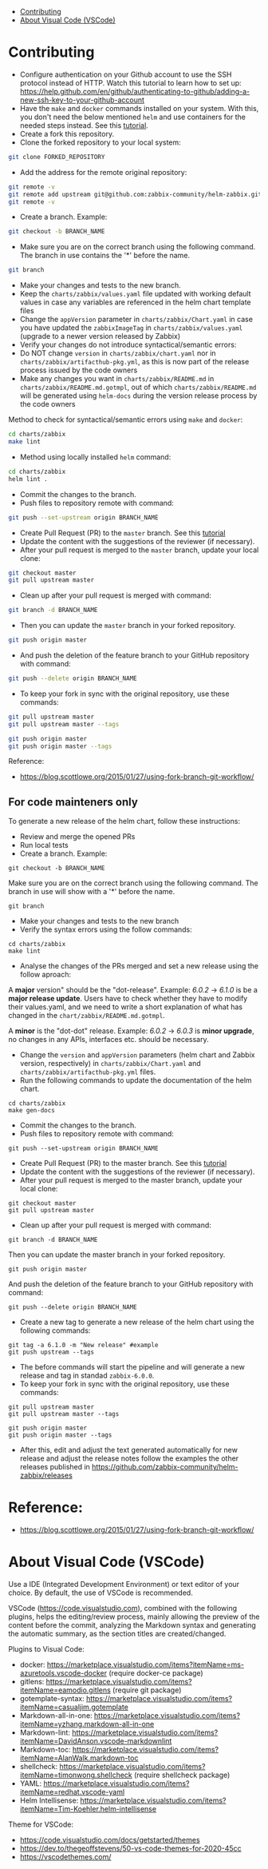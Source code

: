 <!-- TOC -->

- [Contributing](#contributing)
- [About Visual Code (VSCode)](#about-visual-code-vscode)

<!-- TOC -->

# Contributing

* Configure authentication on your Github account to use the SSH protocol instead of HTTP. Watch this tutorial to learn how to set up: https://help.github.com/en/github/authenticating-to-github/adding-a-new-ssh-key-to-your-github-account
* Have the ``make`` and ``docker`` commands installed on your system. With this, you don't need the below mentioned ``helm`` and use containers for the needed steps instead. See this [tutorial](charts/zabbix/docs/requirements.md).
* Create a fork this repository.
* Clone the forked repository to your local system:

```bash
git clone FORKED_REPOSITORY
```

* Add the address for the remote original repository:

```bash
git remote -v
git remote add upstream git@github.com:zabbix-community/helm-zabbix.git
git remote -v
```

* Create a branch. Example:

```bash
git checkout -b BRANCH_NAME
```

* Make sure you are on the correct branch using the following command. The branch in use contains the '*' before the name.

```bash
git branch
```

* Make your changes and tests to the new branch.
* Keep the ``charts/zabbix/values.yaml`` file updated with working default values ​​in case any variables are referenced in the helm chart template files
* Change the ``appVersion`` parameter in ``charts/zabbix/Chart.yaml`` in case you have updated the ``zabbixImageTag`` in ``charts/zabbix/values.yaml`` (upgrade to a newer version released by Zabbix)
* Verify your changes do not introduce syntactical/semantic errors:
* Do NOT change ``version`` in ``charts/zabbix/chart.yaml`` nor in ``charts/zabbix/artifacthub-pkg.yml``, as this is now part of the release process issued by the code owners
* Make any changes you want in ``charts/zabbix/README.md`` in ``charts/zabbix/README.md.gotmpl``, out of which ``charts/zabbix/README.md`` will be generated using ``helm-docs`` during the version release process by the code owners

Method to check for syntactical/semantic errors using ``make`` and ``docker``:

```bash
cd charts/zabbix
make lint
```

* Method using locally installed ``helm`` command:

```bash
cd charts/zabbix
helm lint .
```

* Commit the changes to the branch.
* Push files to repository remote with command:

```bash
git push --set-upstream origin BRANCH_NAME
```

* Create Pull Request (PR) to the `master` branch. See this [tutorial](https://help.github.com/en/github/collaborating-with-issues-and-pull-requests/creating-a-pull-request-from-a-fork)
* Update the content with the suggestions of the reviewer (if necessary).
* After your pull request is merged to the `master` branch, update your local clone:

```bash
git checkout master
git pull upstream master
```

* Clean up after your pull request is merged with command:

```bash
git branch -d BRANCH_NAME
```

* Then you can update the ``master`` branch in your forked repository.

```bash
git push origin master
```

* And push the deletion of the feature branch to your GitHub repository with command:

```bash
git push --delete origin BRANCH_NAME
```

* To keep your fork in sync with the original repository, use these commands:

```bash
git pull upstream master
git pull upstream master --tags

git push origin master
git push origin master --tags
```

Reference:
* https://blog.scottlowe.org/2015/01/27/using-fork-branch-git-workflow/


## For code mainteners only

To generate a new release of the helm chart, follow these instructions:

* Review and merge the opened PRs
* Run local tests
* Create a branch. Example:

```
git checkout -b BRANCH_NAME
```

Make sure you are on the correct branch using the following command. The branch in use will show with a '*' before the name.

```
git branch
```

* Make your changes and tests to the new branch
* Verify the syntax errors using the follow commands:

```
cd charts/zabbix
make lint
```

* Analyse the changes of the PRs merged and set a new release using the follow aproach:

A **major** version" should be the "dot-release". Example: *6.0.2* -> *6.1.0* is be a **major release update**. Users have to check whether they have to modify their values.yaml, and we need to write a short explanation of what has changed in the ``chart/zabbix/README.md.gotmpl``.

A **minor** is the "dot-dot" release. Example: *6.0.2* -> *6.0.3* is **minor upgrade**, no changes in any APIs, interfaces etc. should be necessary.

* Change the ``version`` and ``appVersion`` parameters (helm chart and Zabbix version, respectively) in ``charts/zabbix/Chart.yaml`` and ``charts/zabbix/artifacthub-pkg.yml`` files.
* Run the following commands to update the documentation of the helm chart.

```
cd charts/zabbix
make gen-docs
```

* Commit the changes to the branch.
* Push files to repository remote with command:

```
git push --set-upstream origin BRANCH_NAME
```

* Create Pull Request (PR) to the master branch. See this [tutorial](https://help.github.com/en/github/collaborating-with-issues-and-pull-requests/creating-a-pull-request-from-a-fork)
* Update the content with the suggestions of the reviewer (if necessary).
* After your pull request is merged to the master branch, update your local clone:

```
git checkout master
git pull upstream master
```

* Clean up after your pull request is merged with command:

```
git branch -d BRANCH_NAME
```

Then you can update the master branch in your forked repository.

```
git push origin master
```

And push the deletion of the feature branch to your GitHub repository with command:

```
git push --delete origin BRANCH_NAME
```

* Create a new tag to generate a new release of the helm chart using the following commands:

```
git tag -a 6.1.0 -m "New release" #example
git push upstream --tags
```

* The before commands will start the pipeline and will generate a new release and tag in standad ``zabbix-6.0.0``.
* To keep your fork in sync with the original repository, use these commands:

```
git pull upstream master
git pull upstream master --tags

git push origin master
git push origin master --tags
```

* After this, edit and adjust the text generated automatically for new release and adjust the release notes follow the examples the other releases published in https://github.com/zabbix-community/helm-zabbix/releases

# Reference:

* https://blog.scottlowe.org/2015/01/27/using-fork-branch-git-workflow/


# About Visual Code (VSCode)

Use a IDE (Integrated Development Environment) or text editor of your choice. By default, the use of VSCode is recommended.

VSCode (https://code.visualstudio.com), combined with the following plugins, helps the editing/review process, mainly allowing the preview of the content before the commit, analyzing the Markdown syntax and generating the automatic summary, as the section titles are created/changed.

Plugins to Visual Code:

* docker: https://marketplace.visualstudio.com/items?itemName=ms-azuretools.vscode-docker (require docker-ce package)
* gitlens: https://marketplace.visualstudio.com/items?itemName=eamodio.gitlens (require git package)
* gotemplate-syntax: https://marketplace.visualstudio.com/items?itemName=casualjim.gotemplate
* Markdown-all-in-one: https://marketplace.visualstudio.com/items?itemName=yzhang.markdown-all-in-one
* Markdown-lint: https://marketplace.visualstudio.com/items?itemName=DavidAnson.vscode-markdownlint
* Markdown-toc: https://marketplace.visualstudio.com/items?itemName=AlanWalk.markdown-toc
* shellcheck: https://marketplace.visualstudio.com/items?itemName=timonwong.shellcheck (require shellcheck package)
* YAML: https://marketplace.visualstudio.com/items?itemName=redhat.vscode-yaml
* Helm Intellisense: https://marketplace.visualstudio.com/items?itemName=Tim-Koehler.helm-intellisense

Theme for VSCode:

* https://code.visualstudio.com/docs/getstarted/themes
* https://dev.to/thegeoffstevens/50-vs-code-themes-for-2020-45cc
* https://vscodethemes.com/

